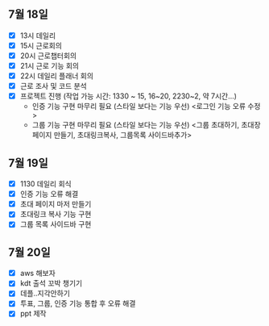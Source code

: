 ## 7월 18일

- [x] 13시 데일리
- [x] 15시 근로회의
- [x] 20시 근로챕터회의
- [x] 21시 근로 기능 회의
- [x] 22시 데일리 플래너 회의
- [x] 근로 조사 및 코드 분석
- [x] 프로젝트 진행 (작업 가능 시간: 1330 ~ 15, 16~20, 2230~2, 약 7시간...)
  - 인증 기능 구현 마무리 필요 (스타일 보다는 기능 우선) <로그인 기능 오류 수정>
  - 그룹 기능 구현 마무리 필요 (스타일 보다는 기능 우선) <그룹 초대하기, 초대장 페이지 만들기, 초대링크복사, 그룹목록 사이드바추가>


## 7월 19일

- [x] 1130 데일리 회식
- [x] 인증 기능 오류 해결
- [x] 초대 페이지 마저 만들기
- [x] 초대링크 복사 기능 구현
- [x] 그룹 목록 사이드바 구현

## 7월 20일

- [x] aws 해보자
- [x] kdt 출석 꼬박 챙기기
- [x] 데플..지각안하기
- [x] 투표, 그룹, 인증 기능 통합 후 오류 해결
- [x] ppt 제작
